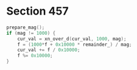 # Section 457

```c << Adjust for the magnification ratio >>=
prepare_mag();
if (mag != 1000) {
    cur_val = xn_over_d(cur_val, 1000, mag);
    f = (1000*f + 0x10000 * remainder_) / mag;
    cur_val += f / 0x10000;
    f %= 0x10000;
}
```

